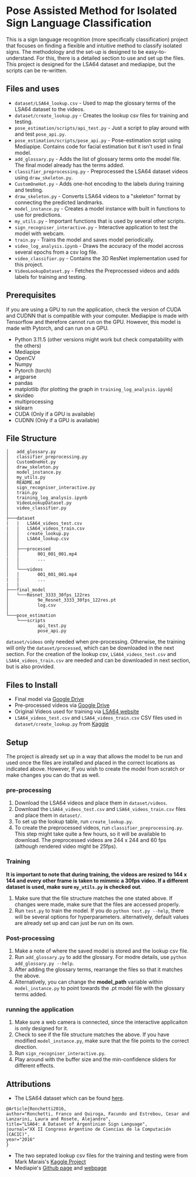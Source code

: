 # Pose Assisted Method for Isolated Sign Language Classification
This is a sign language recognition (more specifically classification) project that focuses on finding a flexible and intuitive method to classify isolated signs. The methodology and the set-up is designed to be easy-to-understand. For this, there is a detailed section to use and set up the files. This project is designed for the LSA64 dataset and mediapipe, but the scripts can be re-written.
## Files and uses
- `dataset/LSA64_lookup.csv` - Used to map the glossary terms of the LSA64 dataset to the videos.
- `dataset/create_lookup.py` - Creates the lookup csv files for training and testing.
- `pose_estimation/scripts/api_test.py` - Just a script to play around with and test `pose_api.py`.
- `pose_estimation/scripts/pose_api.py` - Pose-estimation script using Mediapipe. Contains code for facial estimation but it isn't used in final model.
- `add_glossary.py` - Adds the list of glossary terms onto the model file. The final model already has the terms added.
- `classifier_preprocessing.py` - Preprocessed the LSA64 dataset videos using `draw_skeleton.py`.
- `CustomOneHot.py` - Adds one-hot encoding to the labels during training and testing.
- `draw_skeleton.py` - Converts LSA64 videos to a "skeleton" format by connecting the predicted landmarks.
- `model_instance.py` - Creates a model instance with built in functions to use for predictions.
- `my_utils.py` - Important functions that is used by several other scripts.
- `sign_recogniser_interactive.py` - Interactive application to test the model with webcam.
- `train.py` - Trains the model and saves model periodically.
- `video_log_analysis.ipynb` - Draws the accuracy of the model accross several epochs from a csv log file.
- `video_classifier.py` - Contains the 3D ResNet implementation used for this project.
- `VideoLookupDataset.py` - Fetches the Preprocessed videos and adds labels for training and testing.
## Prerequisites
If you are using a GPU to run the application, check the version of CUDA and CUDNN that is compatible with your computer. Mediapipe is made with Tensorflow and therefore cannot run on the GPU. However, this model is made with Pytorch, and can run on a GPU.
- Python 3.11.5 (other versions might work but check compatability with the others)
- Mediapipe
- OpenCV
- Numpy
- Pytorch (torch)
- argparse
- pandas
- matplotlib (for plotting the graph in `training_log_analysis.ipynb`)
- skvideo
- multiprocessing
- sklearn
- CUDA (Only if a GPU is available)
- CUDNN (Only if a GPU is available)
## File Structure
```
│   add_glossary.py
│   classifier_preprocessing.py
│   CustomOneHot.py
│   draw_skeleton.py
│   model_instance.py
│   my_utils.py
│   README.md
│   sign_recogniser_interactive.py
│   train.py
│   training_log_analysis.ipynb
│   VideoLookupDataset.py
│   video_classifier.py
│
├───dataset
|   |   LSA64_videos_test.csv
|   |   LSA64_videos_train.csv
│   │   create_lookup.py
│   │   LSA64_lookup.csv
│   │
│   ├───processed
│   │       001_001_001.mp4
|   |       ...
│   │
│   └───videos
│   │       001_001_001.mp4
|   |       ...
|   |
├───final_model
│   └───Resnet_3333_30fps_122res
│           9e_Resnet_3333_30fps_122res.pt
│           log.csv
│
└───pose_estimation
    └───scripts
            api_test.py
            pose_api.py
```
`dataset/videos` only needed when pre-processing. Otherwise, the training will only the `dataset/processed`, which can be downloaded in the next section. For the creation of the lookup csv, `LSA64_videos_test.csv` and `LSA64_videos_train.csv` are needed and can be downloaded in next section, but is also provided.
## Files to Install
- Final model via <a href="https://drive.google.com/file/d/1-JikMiyT7U7OwS8DmUZHkEaJJWLxiw9D/view?usp=sharing">Google Drive</a>
- Pre-processed videos via <a href="https://drive.google.com/file/d/16lb2ysbMgvH3-vl5vO4K_HMl3KNyF8xK/view?usp=sharing">Google Drive</a>
- Original Videos used for training via <a href="https://facundoq.github.io/datasets/lsa64/">LSA64 website</a>
- `LSA64_videos_test.csv` and `LSA64_videos_train.csv` CSV files used in `dataset/create_lookup.py` from <a href="https://www.kaggle.com/code/marcmarais/lsa64-signer-independence-inceptionv3-rnn/input">Kaggle</a>

## Setup
The project is already set up in a way that allows the model to be run and used once the files are installed and placed in the correct locations as indicated above. However, If you wish to create the model from scratch or make changes you can do that as well.
### pre-processing
1. Download the LSA64 videos and place them in `dataset/videos`.
2. Download the `LSA64_videos_test.csv` and `LSA64_videos_train.csv` files and place them in `dataset/`.
3. To set up the lookup table, run `create_lookup.py`.
4. To create the preprocessed videos, run `classifier_preprocessing.py`. This step might take quite a few hours, so it will be available to download. The preprocessed videos are 244 x 244 and 60 fps (although rendered video might be 25fps).
### Training
**It is important to note that during training, the videos are resized to 144 x 144 and every other frame is taken to mimmic a 30fps video. If a different dataset is used, make sure `my_utils.py` is checked out**.
1. Make sure that the file structure matches the one stated above. If changes were made, make sure that the files are accessed properly.
2. Run `test.py` to train the model. If you do `python test.py --help`, there will be several options for hyperparameters. alternatively, default values are already set up and can just be run on its own.
### Post-processing
1. Make a note of where the saved model is stored and the lookup csv file.
2. Run `add_glossary.py` to add the glossary. For modre details, use `python add_glossary.py --help`.
3. After adding the glossary terms, rearrange the files so that it matches the above.
4. Alternatively, you can change the **model_path** variable within `model_instance.py` to point towards the .pt model file with the glossary terms added.
### running the application
1. Make sure a web camera is connected, since the interactive applicaiton is only designed for it.
2. Check to see if the file structure matches the above. If you have modified `model_instance.py`, make sure that the file points to the correct direction.
3. Run `sign_recogniser_interactive.py`.
4. Play around with the buffer size and the min-confidence sliders for different effects.
## Attributions
- The LSA64 dataset which can be found <a href="https://facundoq.github.io/datasets/lsa64/">here</a>.
```
@Article{Ronchetti2016,
author="Ronchetti, Franco and Quiroga, Facundo and Estrebou, Cesar and Lanzarini, Laura and Rosete, Alejandro",
title="LSA64: A Dataset of Argentinian Sign Language",
journal="XX II Congreso Argentino de Ciencias de la Computación (CACIC)",
year="2016"
}
```
- The two seprated lookup csv files for the training and testing were from Mark Marais's <a href="https://www.kaggle.com/code/marcmarais/lsa64-signer-independence-inceptionv3-rnn/input">Kaggle Project</a>
- Mediapie's <a href="https://github.com/google/mediapipe">Github page</a> and <a href="https://developers.google.com/mediapipe">webpage</a>
